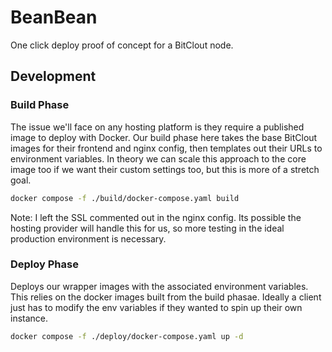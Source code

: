 # BeanBean

One click deploy proof of concept for a BitClout node.

## Development

### Build Phase
The issue we'll face on any hosting platform is they require a published image to deploy with Docker. Our build phase here takes the base BitClout images for their frontend and nginx config, then templates out their URLs to environment variables. In theory we can scale this approach to the core image too if we want their custom settings too, but this is more of a stretch goal.

```bash
docker compose -f ./build/docker-compose.yaml build
```

Note: I left the SSL commented out in the nginx config. Its possible the hosting provider will handle this for us, so more testing in the ideal production environment is necessary.

### Deploy Phase
Deploys our wrapper images with the associated environment variables. This relies on the docker images built from the build phasae. Ideally a client just has to modify the env variables if they wanted to spin up their own instance.

```bash
docker compose -f ./deploy/docker-compose.yaml up -d
```
